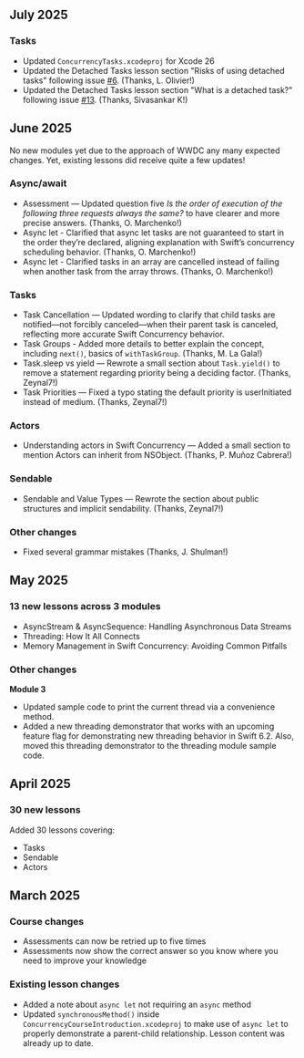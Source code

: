 ## July 2025
### Tasks
- Updated `ConcurrencyTasks.xcodeproj` for Xcode 26
- Updated the Detached Tasks lesson section "Risks of using detached tasks" following issue [#6](https://github.com/AvdLee/Swift-Concurrency-Course/issues/6). (Thanks, L. Olivier!)
- Updated the Detached Tasks lesson section "What is a detached task?" following issue [#13](https://github.com/AvdLee/Swift-Concurrency-Course/issues/13). (Thanks, Sivasankar K!)

## June 2025
No new modules yet due to the approach of WWDC any many expected changes. Yet, existing lessons did receive quite a few updates!

### Async/await
- Assessment — Updated question five *Is the order of execution of the following three requests always the same?* to have clearer and more precise answers. (Thanks, O. Marchenko!)
- Async let - Clarified that async let tasks are not guaranteed to start in the order they’re declared, aligning explanation with Swift’s concurrency scheduling behavior. (Thanks, O. Marchenko!)
- Async let - Clarified tasks in an array are cancelled instead of failing when another task from the array throws. (Thanks, O. Marchenko!)


### Tasks
- Task Cancellation — Updated wording to clarify that child tasks are notified—not forcibly canceled—when their parent task is canceled, reflecting more accurate Swift Concurrency behavior.
- Task Groups - Added more details to better explain the concept, including `next()`, basics of `withTaskGroup`. (Thanks, M. La Gala!)
- Task.sleep vs yield — Rewrote a small section about `Task.yield()` to remove a statement regarding priority being a deciding factor. (Thanks, Zeynal7!)
- Task Priorities — Fixed a typo stating the default priority is userInitiated instead of medium. (Thanks, Zeynal7!)

### Actors
- Understanding actors in Swift Concurrency — Added a small section to mention Actors can inherit from NSObject. (Thanks, P. Muñoz Cabrera!)

### Sendable
- Sendable and Value Types — Rewrote the section about public structures and implicit sendability. (Thanks, Zeynal7!)

### Other changes
- Fixed several grammar mistakes (Thanks, J. Shulman!)

## May 2025
### 13 new lessons across 3 modules

- AsyncStream & AsyncSequence: Handling Asynchronous Data Streams
- Threading: How It All Connects
- Memory Management in Swift Concurrency: Avoiding Common Pitfalls


### Other changes
**Module 3**

- Updated sample code to print the current thread via a convenience method.
- Added a new threading demonstrator that works with an upcoming feature flag for demonstrating new threading behavior in Swift 6.2. Also, moved this threading demonstrator to the threading module sample code.

## April 2025
### 30 new lessons
Added 30 lessons covering:

- Tasks
- Sendable
- Actors

## March 2025

### Course changes
- Assessments can now be retried up to five times
- Assessments now show the correct answer so you know where you need to improve your knowledge

### Existing lesson changes
- Added a note about `async let` not requiring an `async` method
- Updated `synchronousMethod()` inside `ConcurrencyCourseIntroduction.xcodeproj` to make use of `async let` to properly demonstrate a parent-child relationship. Lesson content was already up to date.